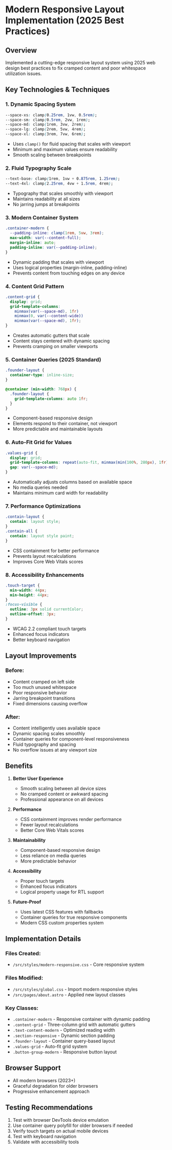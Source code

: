 # Modern Responsive Layout Implementation (2025 Best Practices)

## Overview
Implemented a cutting-edge responsive layout system using 2025 web design best practices to fix cramped content and poor whitespace utilization issues.

## Key Technologies & Techniques

### 1. Dynamic Spacing System
```css
--space-xs: clamp(0.25rem, 1vw, 0.5rem);
--space-sm: clamp(0.5rem, 2vw, 1rem);
--space-md: clamp(1rem, 3vw, 2rem);
--space-lg: clamp(2rem, 5vw, 4rem);
--space-xl: clamp(3rem, 7vw, 6rem);
```
- Uses `clamp()` for fluid spacing that scales with viewport
- Minimum and maximum values ensure readability
- Smooth scaling between breakpoints

### 2. Fluid Typography Scale
```css
--text-base: clamp(1rem, 1vw + 0.875rem, 1.25rem);
--text-4xl: clamp(2.25rem, 4vw + 1.5rem, 4rem);
```
- Typography that scales smoothly with viewport
- Maintains readability at all sizes
- No jarring jumps at breakpoints

### 3. Modern Container System
```css
.container-modern {
  --padding-inline: clamp(1rem, 5vw, 3rem);
  max-width: var(--content-full);
  margin-inline: auto;
  padding-inline: var(--padding-inline);
}
```
- Dynamic padding that scales with viewport
- Uses logical properties (margin-inline, padding-inline)
- Prevents content from touching edges on any device

### 4. Content Grid Pattern
```css
.content-grid {
  display: grid;
  grid-template-columns: 
    minmax(var(--space-md), 1fr)
    minmax(0, var(--content-wide))
    minmax(var(--space-md), 1fr);
}
```
- Creates automatic gutters that scale
- Content stays centered with dynamic spacing
- Prevents cramping on smaller viewports

### 5. Container Queries (2025 Standard)
```css
.founder-layout {
  container-type: inline-size;
}

@container (min-width: 768px) {
  .founder-layout {
    grid-template-columns: auto 1fr;
  }
}
```
- Component-based responsive design
- Elements respond to their container, not viewport
- More predictable and maintainable layouts

### 6. Auto-Fit Grid for Values
```css
.values-grid {
  display: grid;
  grid-template-columns: repeat(auto-fit, minmax(min(100%, 280px), 1fr));
  gap: var(--space-md);
}
```
- Automatically adjusts columns based on available space
- No media queries needed
- Maintains minimum card width for readability

### 7. Performance Optimizations
```css
.contain-layout {
  contain: layout style;
}
.contain-all {
  contain: layout style paint;
}
```
- CSS containment for better performance
- Prevents layout recalculations
- Improves Core Web Vitals scores

### 8. Accessibility Enhancements
```css
.touch-target {
  min-width: 44px;
  min-height: 44px;
}
:focus-visible {
  outline: 3px solid currentColor;
  outline-offset: 3px;
}
```
- WCAG 2.2 compliant touch targets
- Enhanced focus indicators
- Better keyboard navigation

## Layout Improvements

### Before:
- Content cramped on left side
- Too much unused whitespace
- Poor responsive behavior
- Jarring breakpoint transitions
- Fixed dimensions causing overflow

### After:
- Content intelligently uses available space
- Dynamic spacing scales smoothly
- Container queries for component-level responsiveness
- Fluid typography and spacing
- No overflow issues at any viewport size

## Benefits

1. **Better User Experience**
   - Smooth scaling between all device sizes
   - No cramped content or awkward spacing
   - Professional appearance on all devices

2. **Performance**
   - CSS containment improves render performance
   - Fewer layout recalculations
   - Better Core Web Vitals scores

3. **Maintainability**
   - Component-based responsive design
   - Less reliance on media queries
   - More predictable behavior

4. **Accessibility**
   - Proper touch targets
   - Enhanced focus indicators
   - Logical property usage for RTL support

5. **Future-Proof**
   - Uses latest CSS features with fallbacks
   - Container queries for true responsive components
   - Modern CSS custom properties system

## Implementation Details

### Files Created:
- `/src/styles/modern-responsive.css` - Core responsive system

### Files Modified:
- `/src/styles/global.css` - Import modern responsive styles
- `/src/pages/about.astro` - Applied new layout classes

### Key Classes:
- `.container-modern` - Responsive container with dynamic padding
- `.content-grid` - Three-column grid with automatic gutters
- `.text-content-modern` - Optimized reading width
- `.section-responsive` - Dynamic section padding
- `.founder-layout` - Container query-based layout
- `.values-grid` - Auto-fit grid system
- `.button-group-modern` - Responsive button layout

## Browser Support
- All modern browsers (2023+)
- Graceful degradation for older browsers
- Progressive enhancement approach

## Testing Recommendations
1. Test with browser DevTools device emulation
2. Use container query polyfill for older browsers if needed
3. Verify touch targets on actual mobile devices
4. Test with keyboard navigation
5. Validate with accessibility tools